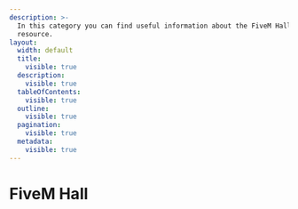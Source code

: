```yaml
---
description: >-
  In this category you can find useful information about the FiveM Hall
  resource.
layout:
  width: default
  title:
    visible: true
  description:
    visible: true
  tableOfContents:
    visible: true
  outline:
    visible: true
  pagination:
    visible: true
  metadata:
    visible: true
---
```


# FiveM Hall

